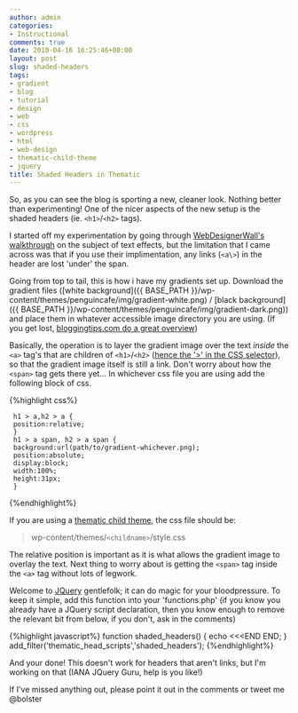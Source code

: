 ```yaml
---
author: admin
categories:
- Instructional
comments: true
date: 2010-04-16 16:25:46+00:00
layout: post
slug: shaded-headers
tags:
- gradient
- blog
- tutorial
- design
- web
- css
- wordpress
- html
- web-design
- thematic-child-theme
- jquery
title: Shaded Headers in Thematic
---
```



So, as you can see the blog is sporting a new, cleaner look. Nothing better than experimenting!  One of the nicer aspects of the new setup is the shaded headers (ie. `<h1>`/`<h2>` tags).

I started off my experimentation by going through [WebDesignerWall's walkthrough](http://www.webdesignerwall.com/tutorials/css-gradient-text-effect/) on the subject of text effects, but the limitation that I came across was that if you use their implimentation, any links (`<a\>`) in the header are lost 'under' the span.

Going from top to tail, this is how i have my gradients set up.  Download the gradient files ([white background]({{ BASE_PATH }}/wp-content/themes/penguincafe/img/gradient-white.png) / [black background]({{ BASE_PATH }}/wp-content/themes/penguincafe/img/gradient-dark.png)) and place them in whatever accessible image directory you are using. (If you get lost, [bloggingtips.com do a great overview](http://www.bloggingtips.com/2007/12/21/file-paths-in-your-wordpress-css-and-theme-files/))

Basically, the operation is to layer the gradient image over the text _inside_ the `<a>` tag's that are children of `<h1>`/`<h2>` ([hence the '>' in the CSS selector](http://www.w3.org/TR/css3-selectors/#child-combinators)), so that the gradient image itself is still a link. Don't worry about how the `<span>` tag gets there yet...  In whichever css file you are using add the following block of css.

{%highlight css%}

     
     h1 > a,h2 > a {
     position:relative;
     }
     h1 > a span, h2 > a span {
     background:url(path/to/gradient-whichever.png);
     position:absolute;
     display:block;
     width:100%;
     height:31px;
     }
 
{%endhighlight%} 

If you are using a [thematic child theme](http://op111.net/53), the css file should be:

    
>   wp-content/themes/`<childname>`/style.css

The relative position is important as it is what allows the gradient image to overlay the text.  Next thing to worry about is getting the `<span>` tag inside the `<a>` tag without lots of legwork.

Welcome to [JQuery](http://docs.jquery.com/How_jQuery_Works) gentlefolk; it can do magic for your bloodpressure.  To keep it simple, add this function into your 'functions.php' (if you know you already have a JQuery script declaration, then you know enough to remove the relevant bit from below, if you don't, ask in the comments)

{%highlight javascript%}
     function shaded_headers() {
     echo <<<END
     <script type="text/javascript" src="http://ajax.googleapis.com/ajax/libs/jquery/1.3/jquery.min.js"></script>
     <script type="text/javascript">
     $(document).ready(function(){
     //prepend span tag to H1 and H2
     $("h1 > a").prepend("<span></span>");
     $("h2 > a").prepend("<span></span>");
     });
     </script>
     END;
     }
     add_filter('thematic_head_scripts','shaded_headers');
{%endhighlight%}
 
 

And your done! This doesn't work for headers that aren't links, but I'm working on that (IANA JQuery Guru, help is you like!)

If I've missed anything out, please point it out in the comments or tweet me @bolster

